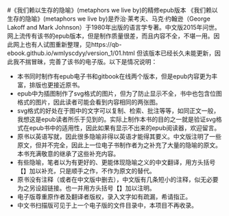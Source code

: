 #《我们赖以生存的隐喻》(metaphors we live by)的精修epub版本
《我们赖以生存的隐喻》(metaphors we live by)是乔治·莱考夫、马克·约翰逊（George Lakoff and Mark Johnson）于1980年出版的语言学专著。中文版2015年问世。
网上流传有该书的epub版本，但是制作质量很差，而且内容不全，不堪一用。因此网上也有人试图重新整理，见https://qb-ebook.github.io/wmlyscdyy/version_1/01.html
但该版本已经长久未能更新，因此我不揣冒昧，完善了该书的电子版。以下是情况说明：
- 本书同时制作有epub电子书和gitbook在线两个版本，但是epub内容更为丰富，排版也更接近原书。
- epub中为插图制作了svg格式的图片，但为了防止显示不全，书中也包含位图格式的图片，因此读者可能会看到内容相同的两张图。
- svg格式的好处在于图中的文字可以复制、检索、批注等等，如同正文一般，我想这是epub读者所乐于见到的。实际上制作本书的目的之一就是验证svg格式在epub书中的适用性，因此如果有显示不出来的epub阅读器，欢迎留言。
- 原书以英语写就，因此很多隐喻非得以英语才能得其要义。中文版注明了一些原文，但并不完全，因此上一位电子书制作者为之补充了大量的隐喻的原文。本书充满敬意的继承了这些补充内容。
- 有些隐喻，笔者以为有更好的、更能体现隐喻之义的中文翻译，用方头括号【】加以补充，只是顺手之作，不作为原文的替代。
- 原书没有注释（或者在中文版中删去），中文版有几条短小的注释，似无必要为之另设超链接。也一并用方头括号【】加以注明。
- 电子版尊重原作者及翻译者版权，录入文字如有疏漏，希请指正。
- 中文书扫描版可见于上一个电子版的文件目录中，本项目不再收录。
